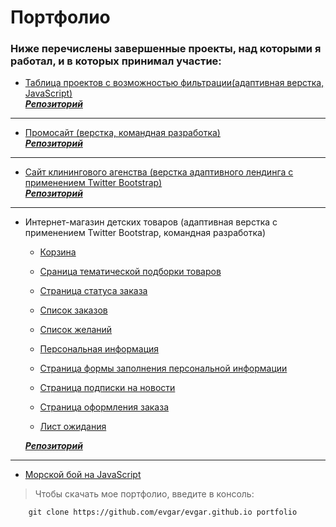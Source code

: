 Портфолио
=========
### Ниже перечислены завершенные проекты, над которыми я работал, и в которых принимал участие:

* [Таблица проектов с возможностью фильтрации(адаптивная верстка, JavaScript)](https://evgar.github.io/ipt/index.html)     
***[Репозиторий](https://github.com/evgar/dashboard)***

---

* [Промосайт (верстка, командная разработка)](https://evgar.github.io/promo_site/index.html)     
***[Репозиторий](https://github.com/evgar/kirill_test)***

---

* [Сайт клинингового агенства (верстка адаптивного лендинга с применением Twitter Bootstrap)](https://evgar.github.io/abricos/index.html)     
***[Репозиторий](https://github.com/evgar/abricos_site)***

---

* Интернет-магазин детских товаров (адаптивная верстка с применением Twitter Bootstrap, командная разработка)

	* [Корзина](http://evgar.esy.es/some_shop/some_shop_viewed.php)

	* [Сраница тематической подборки товаров](http://evgar.esy.es/some_shop/some_shop_wishlist_item.php)

	* [Страница статуса заказа](http://evgar.esy.es/some_shop/some_shop_order.php)

	* [Список заказов](http://evgar.esy.es/some_shop/some_shop_orders.php)

	* [Список желаний](http://evgar.esy.es/some_shop/some_shop_wishlist.php)

	* [Персональная информация](http://evgar.esy.es/some_shop/some_shop_personal_info.php)

	* [Страница формы заполнения персональной информации](http://evgar.esy.es/some_shop/some_shop_personal_info_edit_2.php)

	* [Страница подписки на новости](http://evgar.esy.es/some_shop/some_shop_newsletters_edit.php)

	* [Страница оформления заказа](http://evgar.esy.es/some_shop/some_shop_cart.php)

	* [Лист ожидания](http://evgar.esy.es/some_shop/some_shop_waitlist.php)
	 
   ***[Репозиторий](https://github.com/evgar/kirill_test)***

---

* [Морской бой на JavaScript](https://evgar.github.io/battleship/index.html)




>Чтобы cкачать мое портфолио, введите в консоль:  

		git clone https://github.com/evgar/evgar.github.io portfolio  